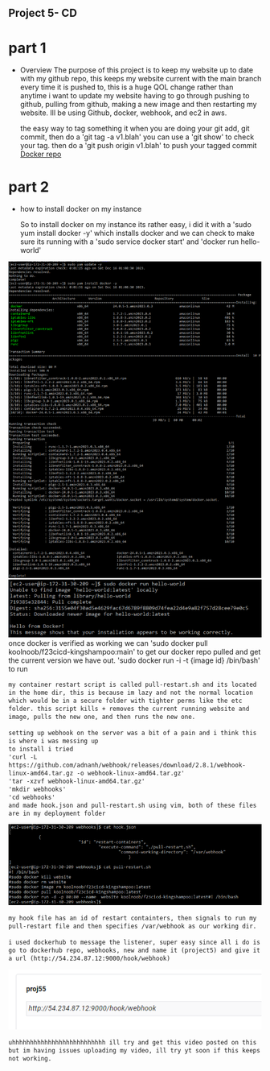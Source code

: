 ## Project 5- CD

# part 1
- Overview
    The purpose of this project is to keep my website up to date with my github repo, this keeps my website current with the main branch every time it is pushed to, this is a huge QOL change rather than anytime i want to update my website having to go through pushing to github, pulling from github, making a new image and then restarting my website. Ill be using Github, docker, webhook, and ec2 in aws.

    the easy way to tag something it when you are doing your git add, git commit, then do a 'git tag -a v1.blah'
  you can use a 'git show' to check your tag.
  then do a 'git push origin v1.blah' to push your tagged commit
  [Docker repo](https://hub.docker.com/repository/docker/koolnoob/f23cicd-kingshampoo/general)

# part 2
- how to install docker on my instance

  So to install docker on my instance its rather easy, i did it with a 'sudo yum install docker -y' which installs docker and we can check to make sure its running with a 'sudo service docker start' and 'docker run hello-world'

![Alt text](image-1.png)
![Alt text](image-2.png)
  once docker is verified as working we can 'sudo docker pull koolnoob/f23cicd-kingshampoo:main' to get our docker repo pulled and get the current version we have out. 
'sudo docker run -i -t {image id} /bin/bash' to run 

    my container restart script is called pull-restart.sh and its located in the home dir, this is because im lazy and not the normal location which would be in a secure folder with tighter perms like the etc folder. this script kills + removes the current running website and image, pulls the new one, and then runs the new one.

    setting up webhook on the server was a bit of a pain and i think this is where i was messing up
    to install i tried 
    'curl -L https://github.com/adnanh/webhook/releases/download/2.8.1/webhook-linux-amd64.tar.gz -o webhook-linux-amd64.tar.gz' 
    'tar -xzvf webhook-linux-amd64.tar.gz'
    'mkdir webhooks'
    'cd webhooks'
    and made hook.json and pull-restart.sh using vim, both of these files are in my deployment folder

  ![Alt text](image-3.png)

    my hook file has an id of restart containters, then signals to run my pull-restart file and then specifies /var/webhook as our working dir. 

    i used dockerhub to message the listener, super easy since all i do is go to dockerhub repo, webhooks, new and name it (project5) and give it a url (http://54.234.87.12:9000/hook/webhook)
  
  ![Alt text](image-4.png)
  
    uhhhhhhhhhhhhhhhhhhhhhhhhhh ill try and get this video posted on this but im having issues uploading my video, ill try yt soon if this keeps not working. 
